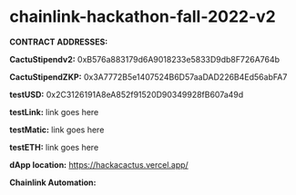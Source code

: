 # chainlink-hackathon-fall-2022-v2

**CONTRACT ADDRESSES:**

  **CactuStipendv2:** 0xB576a883179d6A9018233e5833D9db8F726A764b

  **CactuStipendZKP:** 0x3A7772B5e1407524B6D57aaDAD226B4Ed56abFA7

  **testUSD:** 0x2C3126191A8eA852f91520D90349928fB607a49d
  
  **testLink:**  link goes here
  
  **testMatic:**  link goes here
  
  **testETH:**  link goes here


**dApp location:**  https://hackacactus.vercel.app/

**Chainlink Automation:**
